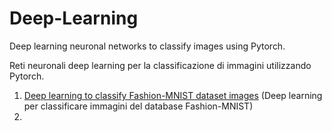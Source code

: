 # Deep-Learning
Deep learning neuronal networks to classify images using Pytorch.

Reti neuronali deep learning per la classificazione di immagini utilizzando Pytorch.

1. [Deep learning to classify Fashion-MNIST dataset images](../master/Fashion-MNIST%20classification.ipynb) 
   (Deep learning per classificare immagini del database Fashion-MNIST)
2. 

